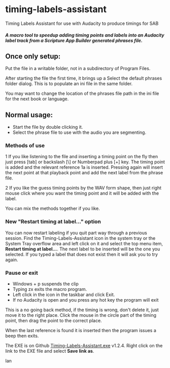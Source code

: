 # timing-labels-assistant
Timing Labels Assistant for use with Audacity to produce timings for SAB

##### A macro tool to speedup adding timing points and labels into an Audacity label track from a Scripture App Builder generated phrases file.

## Once only setup:

Put the file in a writable folder, not in a subdirectory of Program Files.

After starting the file the first time, it brings up a Select the default phrases folder dialog. This is to populate an ini file in the same folder. 

You may want to change the location of the phrases file path in the ini file for the next book or language.

## Normal usage:
  * Start the file by double clicking it.
  * Select the phrase file to use with the audio you are segmenting.

### Methods of use
  1 If you like listening to the file and inserting a timing point on the fly then just press [tab] or backslash [\\] or Numberpad plus [+] key. The timing point is added and the relevant reference 1a is inserted. Pressing again will insert the next point at that playback point and add the next label from the phrase file.

  2 If you like the guess timing points by the WAV form shape, then just right mouse click where you want the timing point and it will be added with the label.
  
You can mix the methods together if you like.

### New "Restart timing at label..." option

You can now restart labeling if you quit part way through a previous session. Find the Timing-Labels-Assistant icon in the system tray or the System Tray overflow area and left click on it and select the top menu item, **Restart timing at label...**. The next label to be inserted will be the one you selected. If you typed a label that does not exist then it will ask you to try again.

### Pause or exit
  * Windows + p suspends the clip
  * Typing zx exits the macro program.
  * Left click in the icon in the taskbar and click Exit.
  * If no Audacity is open and you press any hot key the program will exit

This is a no going back method, if the timing is wrong, don't delete it, just move it to the right place. Click the mouse in the circle part of the timing point, then drag the point to the correct place.

When the last reference is found it is inserted then the program issues a beep then exits.

The EXE is on Github [Timing-Labels-Assistant.exe](https://github.com/indiamcq/timing-labels-assistant/tree/master/current/) v1.2.4. Right click on the link to the EXE file and select **Save link as**.


Ian 
